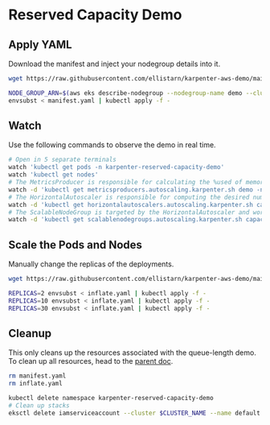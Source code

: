 # Reserved Capacity Demo

## Apply YAML
Download the manifest and inject your nodegroup details into it.

```bash
wget https://raw.githubusercontent.com/ellistarn/karpenter-aws-demo/main/reserved-capacity/manifest.yaml

NODE_GROUP_ARN=$(aws eks describe-nodegroup --nodegroup-name demo --cluster-name $USER-karpenter-aws-demo --output json | jq -r ".nodegroup.nodegroupArn") \
envsubst < manifest.yaml | kubectl apply -f -
```
## Watch
Use the following commands to observe the demo in real time.

```bash
# Open in 5 separate terminals
watch 'kubectl get pods -n karpenter-reserved-capacity-demo'
watch 'kubectl get nodes'
# The MetricsProducer is responsible for calculating the %used of memory, cpu, and pods for the cluster. It will periodically calculate the value and report it in its status. This value is scraped by prometheus and eventually used in the HorizontalAutoscaler
watch -d 'kubectl get metricsproducers.autoscaling.karpenter.sh demo -n karpenter-reserved-capacity-demo -ojson | jq ".status.reservedCapacity"'
# The HorizontalAutoscaler is responsible for computing the desired number of replicas. In this case it will recommend scale up of the nodes to remain at 60% usage for memory and cpu.
watch -d 'kubectl get horizontalautoscalers.autoscaling.karpenter.sh capacity -n karpenter-reserved-capacity-demo -ojson | jq ".status" | jq "del(.conditions)"'
# The ScalableNodeGroup is targeted by the HorizontalAutoscaler and works with EKS Managed Node Groups to reconcile the amount of node replicas.
watch -d 'kubectl get scalablenodegroups.autoscaling.karpenter.sh capacity -n karpenter-reserved-capacity-demo -ojson | jq "del(.status.conditions)"| jq ".spec, .status"'
```

## Scale the Pods and Nodes
Manually change the replicas of the deployments.

```bash
wget https://raw.githubusercontent.com/ellistarn/karpenter-aws-demo/main/reserved-capacity/inflate.yaml

REPLICAS=2 envsubst < inflate.yaml | kubectl apply -f -
REPLICAS=10 envsubst < inflate.yaml | kubectl apply -f -
REPLICAS=30 envsubst < inflate.yaml | kubectl apply -f -
```

## Cleanup
This only cleans up the resources associated with the queue-length demo. To clean up all resources, head to the [parent doc](..).

```bash
rm manifest.yaml
rm inflate.yaml

kubectl delete namespace karpenter-reserved-capacity-demo
# Clean up stacks
eksctl delete iamserviceaccount --cluster $CLUSTER_NAME --name default --namespace karpenter-reserved-capacity-demo
```
